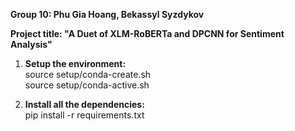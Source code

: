 **Group 10: Phu Gia Hoang, Bekassyl Syzdykov** <br />

**Project title: "A Duet of XLM-RoBERTa and DPCNN for Sentiment Analysis"** <br />

1. **Setup the environment:** <br />
    source setup/conda-create.sh  <br />
    source setup/conda-active.sh  <br />

2. **Install all the dependencies:**  <br />
    pip install -r requirements.txt  <br />


